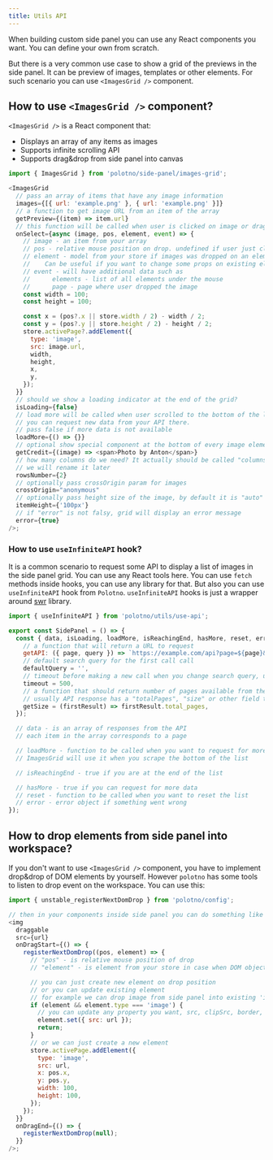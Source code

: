 ```yaml
---
title: Utils API
---
```


When building custom side panel you can use any React components you want. You can define your own from scratch.

But there is a very common use case to show a grid of the previews in the side panel. It can be preview of images, templates or other elements. For such scenario you can use `<ImagesGrid />` component.

## How to use `<ImagesGrid />` component?

`<ImagesGrid />` is a React component that:

- Displays an array of any items as images
- Supports infinite scrolling API
- Supports drag&drop from side panel into canvas

```js
import { ImagesGrid } from 'polotno/side-panel/images-grid';

<ImagesGrid
  // pass an array of items that have any image information
  images={[{ url: 'example.png' }, { url: 'example.png' }]}
  // a function to get image URL from an item of the array
  getPreview={(item) => item.url}
  // this function will be called when user is clicked on image or dragged it into canvas
  onSelect={async (image, pos, element, event) => {
    // image - an item from your array
    // pos - relative mouse position on drop. undefined if user just clicked on image
    // element - model from your store if images was dropped on an element.
    //    Can be useful if you want to change some props on existing element instead of creating a new one
    // event - will have additional data such as
    //      elements - list of all elements under the mouse
    //      page - page where user dropped the image
    const width = 100;
    const height = 100;

    const x = (pos?.x || store.width / 2) - width / 2;
    const y = (pos?.y || store.height / 2) - height / 2;
    store.activePage?.addElement({
      type: 'image',
      src: image.url,
      width,
      height,
      x,
      y,
    });
  }}
  // should we show a loading indicator at the end of the grid?
  isLoading={false}
  // load more will be called when user scrolled to the bottom of the list
  // you can request new data from your API there.
  // pass false if more data is not available
  loadMore={() => {}}
  // optional show special component at the bottom of every image element
  getCredit={(image) => <span>Photo by Anton</span>}
  // how many columns do we need? It actually should be called "columnsNumber"
  // we will rename it later
  rowsNumber={2}
  // optionally pass crossOrigin param for images
  crossOrigin="anonymous"
  // optionally pass height size of the image, by default it is "auto"
  itemHeight={'100px'}
  // if "error" is not falsy, grid will display an error message
  error={true}
/>;
```

### How to use `useInfiniteAPI` hook?

It is a common scenario to request some API to display a list of images in the side panel grid. You can use any React tools here. You can use `fetch` methods inside hooks, you can use any library for that. But also you can use `useInfiniteAPI` hook from `Polotno`. `useInfiniteAPI` hooks is just a wrapper around [swr](https://swr.vercel.app/) library.

```js
import { useInfiniteAPI } from 'polotno/utils/use-api';

export const SidePanel = () => {
  const { data, isLoading, loadMore, isReachingEnd, hasMore, reset, error } = useInfiniteAPI({
    // a function that will return a URL to request
    getAPI: ({ page, query }) => `https://example.com/api?page=${page}&query=${query}`,
    // default search query for the first call call
    defaultQuery = '',
    // timeout before making a new call when you change search query, useful for debouncing
    timeout = 500,
    // a function that should return number of pages available from the first API response
    // usually API response has a "totalPages", "size" or other field that tells you how many pages are available
    getSize = (firstResult) => firstResult.total_pages,
  });

  // data - is an array of responses from the API
  // each item in the array corresponds to a page

  // loadMore - function to be called when you want to request for more data
  // ImagesGrid will use it when you scrape the bottom of the list

  // isReachingEnd - true if you are at the end of the list

  // hasMore - true if you can request for more data
  // reset - function to be called when you want to reset the list
  // error - error object if something went wrong
});
```

## How to drop elements from side panel into workspace?

If you don't want to use `<ImagesGrid />` component, you have to implement drop&drop of DOM elements by yourself. However `polotno` has some tools to listen to drop event on the workspace. You can use this:

```js
import { unstable_registerNextDomDrop } from 'polotno/config';

// then in your components inside side panel you can do something like this:
<img
  draggable
  src={url}
  onDragStart={() => {
    registerNextDomDrop((pos, element) => {
      // "pos" - is relative mouse position of drop
      // "element" - is element from your store in case when DOM object is dropped on another element

      // you can just create new element on drop position
      // or you can update existing element
      // for example we can drop image from side panel into existing 'image' element in the workspace
      if (element && element.type === 'image') {
        // you can update any property you want, src, clipSrc, border, etc
        element.set({ src: url });
        return;
      }
      // or we can just create a new element
      store.activePage.addElement({
        type: 'image',
        src: url,
        x: pos.x,
        y: pos.y,
        width: 100,
        height: 100,
      });
    });
  }}
  onDragEnd={() => {
    registerNextDomDrop(null);
  }}
/>;
```
